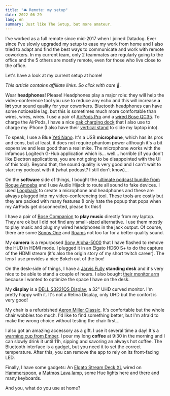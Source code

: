 ```yaml
---
title: "🚘 Remote: my setup"
date: 2022-06-29
lang: en
summary: Just like The Setup, but more amateur.
---
```


I've worked as a full remote since mid-2017 when I joined Datadog. Ever since I've slowly upgraded my setup to ease my work from home and I also tried to adapt and find the best ways to communicate and work with remote coworkers. In my current team, only 2 teammates are regularly going to the office and the 5 others are mostly remote, even for those who live close to the office.

Let's have a look at my current setup at home!

_This article contains affiliate links. So click with care 💌._

Wear **headphones**! Please! Headphones play a major role: they will help the video-conference tool you use to reduce any echo and this will increase **a lot** your sound quality for your coworkers. Bluetooth headphones can have some noticeable lag, but this is sometimes much more comfortable than wires, wires, wires. I use a pair of [AirPods Pro](https://amzn.to/3ysS4yB) and a [wired Bose QC35](https://amzn.to/3OQuykF). To charge the AirPods, I have a nice [oak charging dock](https://oakywood.shop/collections/charging-docks) that I also use to charge my iPhone (I also have their [vertical stand](https://oakywood.shop/products/vertical-laptop-stand) to slide my laptop into).

To speak, I use a Blue [Yeti Nano](https://amzn.to/3y6vudZ). It's a USB **microphone**, which has its pros and cons, but at least, it does not require phantom power although it's a bit expensive and less good than a real mike. The microphone works with the infamous Logitech G-Hub application which is... well... horrible (if you don't like Electron applications,  you are not going to be disappointed with the UI of this tool). Beyond that, the sound quality is very good and I can't wait to start my podcast with it (what podcast? I still don't know)...

On the **software** side of things, I bought the [ultimate podcast bundle from Rogue Amoeba](https://rogueamoeba.com/store/) and I use Audio Hijack to route all sound to fake devices. I used [Loopback](https://rogueamoeba.com/loopback/) to create a microphone and headphones and these are always plugged into my video-conferencing tool. These tools are costly but they are packed with many features (I only hate the popup that pops when my AirPods get disconnected, please fix this!)

I have a pair of [Bose Companion](https://amzn.to/3NpUhiI) to **play music** directly from my laptop. They are ok but I did not find any small-sized alternative.  I use them mostly to play music and plug my wired headphones in the jack output. Of course, there are some [Sonos One](https://amzn.to/3QZGAd8) and [Roams](https://amzn.to/3HZHlPs) not too far for a better quality sound.

My **camera** is a repurposed [Sony Alpha-5000](https://www.lesnumeriques.com/reflex-hybride/sony-alpha-5000-p18552/test.html) that I have flashed to remove the HUD in HDMI mode. I plugged it in an Elgato HD60 S+ to do the capture of the HDMI stream (it's also the origin story of my short twitch career). The lens I use provides a nice Bokeh out of the box!

On the desk-side of things, I have a [Jarvis Fully](https://www.fully.com/en-eu/standing-desks/jarvis/jarvis-adjustable-height-desk-bamboo.html) **standing desk** and it's very nice to be able to stand a couple of hours. I also bought [their monitor arm](https://www.fully.com/en-eu/accessories/monitor-arms/jarvis-monitor-arm.html) because I wanted to optimize the space I have on the desk.

My **display** is a [DELL S3221QS Display](https://amzn.to/3I32IiQ), a 32" UHD curved monitor. I'm pretty happy with it. It's not a Retina Display, only UHD but the confort is very good!

My chair is a refurbished [Aeron Miller Classic](https://amzn.to/3OV3CjF). It's confortable but the whole chair wobbles too much. I'd like to find something better, but I'm afraid to make the wrong choice without testing the chair first...

I also got an amazing accessory as a gift. I use it several time a day! It's a [warming cup from Ember](https://amzn.to/3nttNlK). I pour my long **coffee** at 9:30 in the morning and I can slowly drink it until 11h, sipping and savoring an always hot coffee. The Bluetooth interface is a gadget, but you need it to set the correct temperature. After this, you can remove the app to rely on its front-facing LED.

Finally, I have some gadgets: An [Elgato Stream Deck XL](https://amzn.to/3y4pYZh) wired on [Hammerspoon](https://www.hammerspoon.org/), a [Matmos Lava lamp](https://www.mathmos.fr/mathmos-astro-baby-lava-lampe-1287-0.html#bleu-rose), some Hue lights here and there and many keyboards.

And you, what do you use at home?
